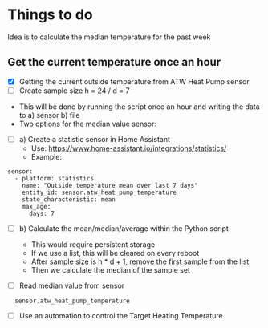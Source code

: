 # Things to do
Idea is to calculate the median temperature for the past week

## Get the current temperature once an hour
- [x] Getting the current outside temperature from ATW Heat Pump sensor
- [ ] Create sample size h = 24 / d = 7
- This will be done by running the script once an hour and writing the data to a) sensor b) file
- Two options for the median value sensor:

 - [ ] a) Create a statistic sensor in Home Assistant
    - Use: https://www.home-assistant.io/integrations/statistics/
    - Example:

  ```
  sensor:
    - platform: statistics
      name: "Outside temperature mean over last 7 days"
      entity_id: sensor.atw_heat_pump_temperature
      state_characteristic: mean
      max_age:
        days: 7
  ```

 - [ ] b) Calculate the mean/median/average within the Python script
    - This would require persistent storage
    - If we use a list, this will be cleared on every reboot
    - After sample size is h * d + 1, remove the first sample from the list
    - Then we calculate the median of the sample set

- [ ] Read median value from sensor
```
  sensor.atw_heat_pump_temperature
```

- [ ] Use an automation to control the Target Heating Temperature
